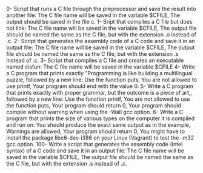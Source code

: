 0- Script that runs a C file through the preprocessor and save the result into another file: The C file name will be saved in the variable $CFILE, The output should be saved in the file c.
1- Sript that compiles a C file but does not link: The C file name will be saved in the variable $CFILE, The output file should be named the same as the C file, but with the extension .o instead of .c.
2- Script that generates the assembly code of a C code and save it in an output file: The C file name will be saved in the variable $CFILE, The output file should be named the same as the C file, but with the extension .s instead of .c.
3- Script that compiles a C file and creates an executable named cisfun: The C file name will be saved in the variable $CFILE
4- Write a C program that prints exactly "Programming is like building a multilingual puzzle, followed by a new line: Use the function puts, You are not allowed to use printf, Your program should end with the value 0.
5- Write a C program that prints exactly with proper grammar, but the outcome is a piece of art,, followed by a new line: Use the function printf, You are not allowed to use the function puts, Your program should return 0, Your program should compile without warning when using the -Wall gcc option.
6- Write a C program that prints the size of various types on the computer it is compiled and run on: You should produce the exact same output as in the example, Warnings are allowed, Your program should return 0, You might have to install the package libc6-dev-i386 on your Linux (Vagrant) to test the -m32 gcc option.
100- Write a script that generates the assembly code (Intel syntax) of a C code and save it in an output file: The C file name will be saved in the variable $CFILE, The output file should be named the same as the C file, but with the extension .s instead of .c.
